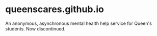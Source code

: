 queenscares.github.io
=====================

An anonymous, asynchronous mental health help service for Queen's students. Now discontinued.
